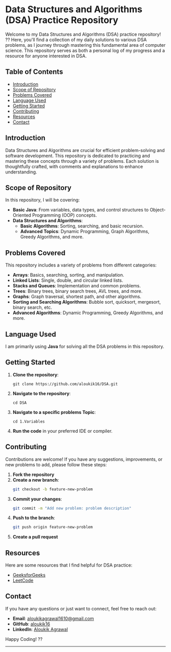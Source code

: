 
# Data Structures and Algorithms (DSA) Practice Repository

Welcome to my Data Structures and Algorithms (DSA) practice repository! ?? Here, you'll find a collection of my daily solutions to various DSA problems, as I journey through mastering this fundamental area of computer science. This repository serves as both a personal log of my progress and a resource for anyone interested in DSA.

## Table of Contents

- [Introduction](#introduction)
- [Scope of Repository](#scope-of-repository)
- [Problems Covered](#problems-covered)
- [Language Used](#language-used)
- [Getting Started](#getting-started)
- [Contributing](#contributing)
- [Resources](#resources)
- [Contact](#contact)

## Introduction

Data Structures and Algorithms are crucial for efficient problem-solving and software development. This repository is dedicated to practicing and mastering these concepts through a variety of problems. Each solution is thoughtfully crafted, with comments and explanations to enhance understanding.

## Scope of Repository

In this repository, I will be covering:

- **Basic Java**: From variables, data types, and control structures to Object-Oriented Programming (OOP) concepts.
- **Data Structures and Algorithms**:
  - **Basic Algorithms**: Sorting, searching, and basic recursion.
  - **Advanced Topics**: Dynamic Programming, Graph Algorithms, Greedy Algorithms, and more.

## Problems Covered

This repository includes a variety of problems from different categories:

- **Arrays**: Basics, searching, sorting, and manipulation.
- **Linked Lists**: Single, double, and circular linked lists.
- **Stacks and Queues**: Implementation and common problems.
- **Trees**: Binary trees, binary search trees, AVL trees, and more.
- **Graphs**: Graph traversal, shortest path, and other algorithms.
- **Sorting and Searching Algorithms**: Bubble sort, quicksort, mergesort, binary search, etc.
- **Advanced Algorithms**: Dynamic Programming, Greedy Algorithms, and more.

## Language Used

I am primarily using **Java** for solving all the DSA problems in this repository.

## Getting Started

1. **Clone the repository**:
   ```
   git clone https://github.com/aloukik16/DSA.git
   ```
2. **Navigate to the repository**:
   ```
   cd DSA
   ```
3. **Navigate to a specific problems Topic**:
   ```
   cd 1.Variables
   ```
4. **Run the code** in your preferred IDE or compiler.

## Contributing

Contributions are welcome! If you have any suggestions, improvements, or new problems to add, please follow these steps:

1. **Fork the repository**
2. **Create a new branch**:
   ```sh
   git checkout -b feature-new-problem
   ```
3. **Commit your changes**:
   ```sh
   git commit -m "Add new problem: problem description"
   ```
4. **Push to the branch**:
   ```sh
   git push origin feature-new-problem
   ```
5. **Create a pull request**

## Resources

Here are some resources that I find helpful for DSA practice:

- [GeeksforGeeks](https://www.geeksforgeeks.org/)
- [LeetCode](https://leetcode.com/)
## Contact

If you have any questions or just want to connect, feel free to reach out:

- **Email**: aloukikagrawal1610@gmail.com
- **GitHub**: [aloukik16](https://github.com/aloukik16)
- **LinkedIn**: [Aloukik Agrawal]( https://www.linkedin.com/in/aloukik-agrawal-858a84295/)

Happy Coding! ??

---

